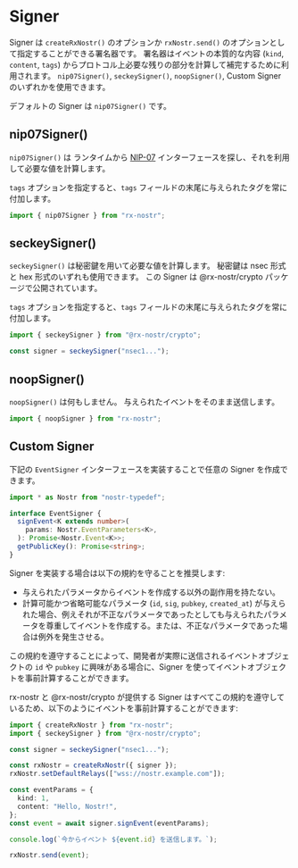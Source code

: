 # Signer

Signer は `createRxNostr()` のオプションか `rxNostr.send()` のオプションとして指定することができる署名器です。
署名器はイベントの本質的な内容 (`kind`, `content`, `tags`) からプロトコル上必要な残りの部分を計算して補完するために利用されます。
`nip07Signer()`, `seckeySigner()`, `noopSigner()`, Custom Signer のいずれかを使用できます。

デフォルトの Signer は `nip07Signer()` です。

## nip07Signer()

`nip07Signer()` は ランタイムから [NIP-07](https://github.com/nostr-protocol/nips/blob/master/07.md) インターフェースを探し、それを利用して必要な値を計算します。

`tags` オプションを指定すると、`tags` フィールドの末尾に与えられたタグを常に付加します。

```ts
import { nip07Signer } from "rx-nostr";
```

## seckeySigner()

`seckeySigner()` は秘密鍵を用いて必要な値を計算します。
秘密鍵は nsec 形式と hex 形式のいずれも使用できます。
この Signer は @rx-nostr/crypto パッケージで公開されています。

`tags` オプションを指定すると、`tags` フィールドの末尾に与えられたタグを常に付加します。

```ts
import { seckeySigner } from "@rx-nostr/crypto";

const signer = seckeySigner("nsec1...");
```

## noopSigner()

`noopSigner()` は何もしません。
与えられたイベントをそのまま送信します。

```ts
import { noopSigner } from "rx-nostr";
```

## Custom Signer

下記の `EventSigner` インターフェースを実装することで任意の Signer を作成できます。

```ts
import * as Nostr from "nostr-typedef";

interface EventSigner {
  signEvent<K extends number>(
    params: Nostr.EventParameters<K>,
  ): Promise<Nostr.Event<K>>;
  getPublicKey(): Promise<string>;
}
```

Signer を実装する場合は以下の規約を守ることを推奨します:

- 与えられたパラメータからイベントを作成する以外の副作用を持たない。
- 計算可能かつ省略可能なパラメータ (`id`, `sig`, `pubkey`, `created_at`) が与えられた場合、例えそれが不正なパラメータであったとしても与えられたパラメータを尊重してイベントを作成する。または、不正なパラメータであった場合は例外を発生させる。

この規約を遵守することによって、開発者が実際に送信されるイベントオブジェクトの `id` や `pubkey` に興味がある場合に、Signer を使ってイベントオブジェクトを事前計算することができます。

rx-nostr と @rx-nostr/crypto が提供する Signer はすべてこの規約を遵守しているため、以下のようにイベントを事前計算することができます:

```ts
import { createRxNostr } from "rx-nostr";
import { seckeySigner } from "@rx-nostr/crypto";

const signer = seckeySigner("nsec1...");

const rxNostr = createRxNostr({ signer });
rxNostr.setDefaultRelays(["wss://nostr.example.com"]);

const eventParams = {
  kind: 1,
  content: "Hello, Nostr!",
};
const event = await signer.signEvent(eventParams);

console.log(`今からイベント ${event.id} を送信します。`);

rxNostr.send(event);
```
